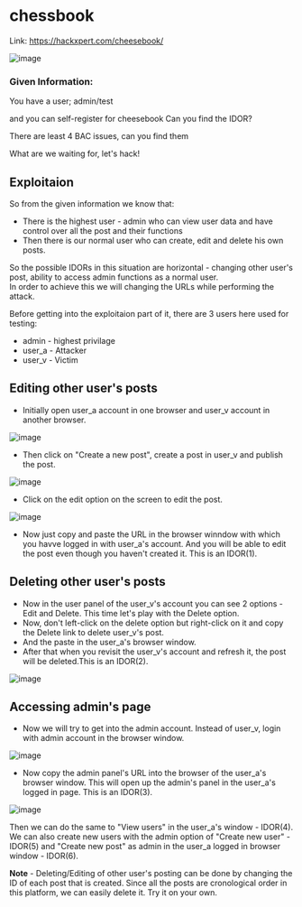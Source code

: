 # chessbook
Link: https://hackxpert.com/cheesebook/<br>

![image](https://user-images.githubusercontent.com/73820496/223347318-9186ac1f-3bd5-4060-8233-e1c377a558d3.png)

### Given Information:
You have a user;
admin/test

and you can self-register for cheesebook
Can you find the IDOR?

There are least 4 BAC issues, can you find them <br>

What are we waiting for, let's hack!


## Exploitaion
So from the given information we know that: <br>
- There is the highest user - admin who can view user data and have control over all the post and their functions<br>
- Then there is our normal user who can create, edit and delete his own posts.

So the possible IDORs in this  situation are horizontal - changing other user's post, ability to access admin functions as a normal user.<br>
In order to achieve this we will changing the URLs while performing the attack.<br>


Before getting into the exploitaion part of it, there are 3 users here used for testing:<br>
- admin - highest privilage
- user_a - Attacker
- user_v - Victim

## Editing other user's posts
- Initially open user_a account in one browser and user_v account in another browser.<br>

![image](https://user-images.githubusercontent.com/73820496/223381993-3f6c7aba-cd5d-4c0a-8478-b2de10c4101e.png)<br>

- Then click on "Create a new post", create a post in user_v and publish the post.<br>

![image](https://user-images.githubusercontent.com/73820496/223382374-ef3ef958-784a-430a-b1eb-62f1182442bb.png)<br>

- Click on the edit option on the screen to edit the post.<br>

![image](https://user-images.githubusercontent.com/73820496/223383337-5ddf60c4-1c13-4561-8c0f-53ac27ebaeb8.png)<br>

- Now just copy and paste the URL in the browser winndow with which you havve logged in with user_a's account. And you will be able to edit the post even though you haven't created it. This is an IDOR(1).<br>

## Deleting other user's posts
- Now in the user panel of the user_v's account you can see 2 options - Edit and Delete. This time let's play with the Delete option.
- Now, don't left-click on the delete option but right-click on it and copy the Delete link to delete user_v's post.
- And the paste in the user_a's browser window.
- After that when you revisit the user_v's account and refresh it, the post will be deleted.This is an IDOR(2).<br>

![image](https://user-images.githubusercontent.com/73820496/223384855-58cb3fbb-7bc9-4572-92dc-b480ba79af09.png)<br>

## Accessing admin's page
- Now we will try to get into the admin account. Instead of user_v, login with admin account in the  browser window.

![image](https://user-images.githubusercontent.com/73820496/223386636-4c8a1793-910b-4dd4-8030-a3ae6dad712b.png)<br>

- Now copy the admin panel's URL into the browser of the user_a's browser window. This will open up the admin's panel in the user_a's logged in page. This is an IDOR(3).<br>

![image](https://user-images.githubusercontent.com/73820496/223387204-79035326-ecaf-41f3-89f2-73f192688a83.png)<br>

Then we can do the same to "View users" in the user_a's window - IDOR(4). We can also create new users with the admin option of "Create new user" - IDOR(5) and "Create new post" as admin in the user_a logged in browser window - IDOR(6). 

**Note** - Deleting/Editing of other user's posting can be done by changing the ID of each post that is created. Since all the posts are cronological order in this platform, we can easily delete it. Try it on your own.



